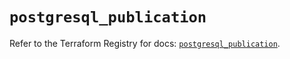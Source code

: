 # `postgresql_publication`

Refer to the Terraform Registry for docs: [`postgresql_publication`](https://registry.terraform.io/providers/cyrilgdn/postgresql/1.22.0/docs/resources/publication).
